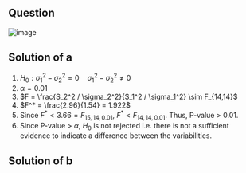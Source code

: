 ## Question

![image](https://github.com/user-attachments/assets/698ff020-856c-4f34-a82c-2a225be23bc4)

## Solution of a
1. $H_0: \sigma_1^2 - \sigma_2^2 = 0 \quad \sigma_1^2 - \sigma_2^2 \neq 0$
2. $\alpha = 0.01$
3. $F = \frac{S_2^2 / \sigma_2^2}{S_1^2 / \sigma_1^2} \sim F_{14,14}$
4. $F^* = \frac{2.96}{1.54} = 1.922$
5. Since $F^* < 3.66 = F_{15,14,0.01}$, $F^* < F_{14,14,0.01}$.
Thus, P-value > 0.01.
6. Since P-value > $\alpha$, $H_0$ is not rejected i.e. there is not a sufficient evidence to indicate a difference between the variabilities.

## Solution of b


